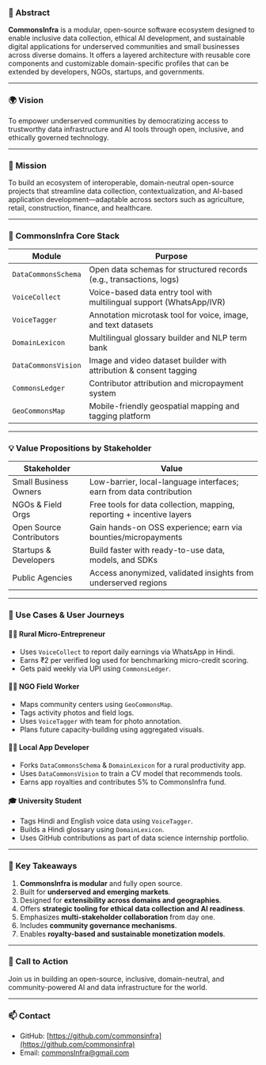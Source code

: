 ### 🧾 Abstract

**CommonsInfra** is a modular, open-source software ecosystem designed to enable inclusive data collection, ethical AI development, and sustainable digital applications for underserved communities and small businesses across diverse domains. It offers a layered architecture with reusable core components and customizable domain-specific profiles that can be extended by developers, NGOs, startups, and governments.

---

### 🌍 Vision

To empower underserved communities by democratizing access to trustworthy data infrastructure and AI tools through open, inclusive, and ethically governed technology.

---

### 🎯 Mission

To build an ecosystem of interoperable, domain-neutral open-source projects that streamline data collection, contextualization, and AI-based application development—adaptable across sectors such as agriculture, retail, construction, finance, and healthcare.

---

### 🧱 CommonsInfra Core Stack

| Module              | Purpose                                                                 |
|---------------------|-------------------------------------------------------------------------|
| `DataCommonsSchema` | Open data schemas for structured records (e.g., transactions, logs)     |
| `VoiceCollect`       | Voice-based data entry tool with multilingual support (WhatsApp/IVR)   |
| `VoiceTagger`        | Annotation microtask tool for voice, image, and text datasets          |
| `DomainLexicon`      | Multilingual glossary builder and NLP term bank                        |
| `DataCommonsVision`  | Image and video dataset builder with attribution & consent tagging     |
| `CommonsLedger`      | Contributor attribution and micropayment system                        |
| `GeoCommonsMap`      | Mobile-friendly geospatial mapping and tagging platform                |

---

### 💡 Value Propositions by Stakeholder

| Stakeholder            | Value                                                                 |
|------------------------|-----------------------------------------------------------------------|
| Small Business Owners  | Low-barrier, local-language interfaces; earn from data contribution   |
| NGOs & Field Orgs      | Free tools for data collection, mapping, reporting + incentive layers |
| Open Source Contributors | Gain hands-on OSS experience; earn via bounties/micropayments       |
| Startups & Developers  | Build faster with ready-to-use data, models, and SDKs                 |
| Public Agencies        | Access anonymized, validated insights from underserved regions        |

---

### 👥 Use Cases & User Journeys

#### 🧑‍🌾 Rural Micro-Entrepreneur
- Uses `VoiceCollect` to report daily earnings via WhatsApp in Hindi.
- Earns ₹2 per verified log used for benchmarking micro-credit scoring.
- Gets paid weekly via UPI using `CommonsLedger`.

#### 🧑‍🏫 NGO Field Worker
- Maps community centers using `GeoCommonsMap`.
- Tags activity photos and field logs.
- Uses `VoiceTagger` with team for photo annotation.
- Plans future capacity-building using aggregated visuals.

#### 👩‍💻 Local App Developer
- Forks `DataCommonsSchema` & `DomainLexicon` for a rural productivity app.
- Uses `DataCommonsVision` to train a CV model that recommends tools.
- Earns app royalties and contributes 5% to CommonsInfra fund.

#### 🎓 University Student
- Tags Hindi and English voice data using `VoiceTagger`.
- Builds a Hindi glossary using `DomainLexicon`.
- Uses GitHub contributions as part of data science internship portfolio.

---

### 🚀 Key Takeaways

1. **CommonsInfra is modular** and fully open source.
2. Built for **underserved and emerging markets**.
3. Designed for **extensibility across domains and geographies**.
4. Offers **strategic tooling for ethical data collection and AI readiness**.
5. Emphasizes **multi-stakeholder collaboration** from day one.
6. Includes **community governance mechanisms**.
7. Enables **royalty-based and sustainable monetization models**.

---

### 🤝 Call to Action

Join us in building an open-source, inclusive, domain-neutral, and community-powered AI and data infrastructure for the world.

---

### 📫 Contact

- GitHub: [https://github.com/commonsinfra](https://github.com/commonsinfra)
- Email: commonsInfra@gmail.com
```

